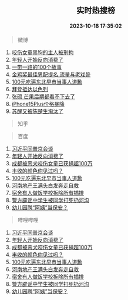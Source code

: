 <div align="center"><h2>实时热搜榜</h2><h4>2023-10-18 17:35:02</h4></div>

> 微博  

1. [咬伤女童黑狗的主人被刑拘](https://s.weibo.com/weibo?q=%23%E5%92%AC%E4%BC%A4%E5%A5%B3%E7%AB%A5%E9%BB%91%E7%8B%97%E7%9A%84%E4%B8%BB%E4%BA%BA%E8%A2%AB%E5%88%91%E6%8B%98%23&t=31&band_rank=1&Refer=top)<br />
2. [年轻人开始反向消费了](https://s.weibo.com/weibo?q=%23%E5%B9%B4%E8%BD%BB%E4%BA%BA%E5%BC%80%E5%A7%8B%E5%8F%8D%E5%90%91%E6%B6%88%E8%B4%B9%E4%BA%86%23&t=31&band_rank=2&Refer=top)<br />
3. [一带一路的100个故事](https://s.weibo.com/weibo?q=%23%E4%B8%80%E5%B8%A6%E4%B8%80%E8%B7%AF%E7%9A%84100%E4%B8%AA%E6%95%85%E4%BA%8B%23&t=31&band_rank=3&Refer=top)<br />
4. [金鸡奖最佳男配提名 流量与老戏骨](https://s.weibo.com/weibo?q=%E9%87%91%E9%B8%A1%E5%A5%96%E6%9C%80%E4%BD%B3%E7%94%B7%E9%85%8D%E6%8F%90%E5%90%8D%20%E6%B5%81%E9%87%8F%E4%B8%8E%E8%80%81%E6%88%8F%E9%AA%A8&t=31&band_rank=4&Refer=top)<br />
5. [100元吃遍东北早市当事人道歉](https://s.weibo.com/weibo?q=%23100%E5%85%83%E5%90%83%E9%81%8D%E4%B8%9C%E5%8C%97%E6%97%A9%E5%B8%82%E5%BD%93%E4%BA%8B%E4%BA%BA%E9%81%93%E6%AD%89%23&t=31&band_rank=5&Refer=top)<br />
6. [拜登抵达以色列](https://s.weibo.com/weibo?q=%23%E6%8B%9C%E7%99%BB%E6%8A%B5%E8%BE%BE%E4%BB%A5%E8%89%B2%E5%88%97%23&t=31&band_rank=6&Refer=top)<br />
7. [张硕 芒果后期都看不下去了](https://s.weibo.com/weibo?q=%E5%BC%A0%E7%A1%95%20%E8%8A%92%E6%9E%9C%E5%90%8E%E6%9C%9F%E9%83%BD%E7%9C%8B%E4%B8%8D%E4%B8%8B%E5%8E%BB%E4%BA%86&t=31&band_rank=7&Refer=top)<br />
8. [iPhone15Plus价格暴降](https://s.weibo.com/weibo?q=%23iPhone15Plus%E4%BB%B7%E6%A0%BC%E6%9A%B4%E9%99%8D%23&t=31&band_rank=8&Refer=top)<br />
9. [苏醒又被陈楚生淘汰了](https://s.weibo.com/weibo?q=%23%E8%8B%8F%E9%86%92%E5%8F%88%E8%A2%AB%E9%99%88%E6%A5%9A%E7%94%9F%E6%B7%98%E6%B1%B0%E4%BA%86%23&t=31&band_rank=9&Refer=top)<br />

> 知乎  


> 百度  

1. [习近平同普京会谈](https://www.baidu.com/s?wd=%E4%B9%A0%E8%BF%91%E5%B9%B3%E5%90%8C%E6%99%AE%E4%BA%AC%E4%BC%9A%E8%B0%88&sa=fyb_news&rsv_dl=fyb_news)<br />
2. [年轻人开始反向消费了](https://www.baidu.com/s?wd=%E5%B9%B4%E8%BD%BB%E4%BA%BA%E5%BC%80%E5%A7%8B%E5%8F%8D%E5%90%91%E6%B6%88%E8%B4%B9%E4%BA%86&sa=fyb_news&rsv_dl=fyb_news)<br />
3. [成都被恶犬咬伤女童已获捐超100万](https://www.baidu.com/s?wd=%E6%88%90%E9%83%BD%E8%A2%AB%E6%81%B6%E7%8A%AC%E5%92%AC%E4%BC%A4%E5%A5%B3%E7%AB%A5%E5%B7%B2%E8%8E%B7%E6%8D%90%E8%B6%85100%E4%B8%87&sa=fyb_news&rsv_dl=fyb_news)<br />
4. [丰收的颜色你见过吗？](https://www.baidu.com/s?wd=%E4%B8%B0%E6%94%B6%E7%9A%84%E9%A2%9C%E8%89%B2%E4%BD%A0%E8%A7%81%E8%BF%87%E5%90%97%EF%BC%9F&sa=fyb_news&rsv_dl=fyb_news)<br />
5. [100元吃遍东北早市当事人道歉](https://www.baidu.com/s?wd=100%E5%85%83%E5%90%83%E9%81%8D%E4%B8%9C%E5%8C%97%E6%97%A9%E5%B8%82%E5%BD%93%E4%BA%8B%E4%BA%BA%E9%81%93%E6%AD%89&sa=fyb_news&rsv_dl=fyb_news)<br />
6. [河南地产王满头白发奔走自救](https://www.baidu.com/s?wd=%E6%B2%B3%E5%8D%97%E5%9C%B0%E4%BA%A7%E7%8E%8B%E6%BB%A1%E5%A4%B4%E7%99%BD%E5%8F%91%E5%A5%94%E8%B5%B0%E8%87%AA%E6%95%91&sa=fyb_news&rsv_dl=fyb_news)<br />
7. [宿舍有人做饭学校拆除所有插排](https://www.baidu.com/s?wd=%E5%AE%BF%E8%88%8D%E6%9C%89%E4%BA%BA%E5%81%9A%E9%A5%AD%E5%AD%A6%E6%A0%A1%E6%8B%86%E9%99%A4%E6%89%80%E6%9C%89%E6%8F%92%E6%8E%92&sa=fyb_news&rsv_dl=fyb_news)<br />
8. [警方辟谣中学生被同学打死扔河沟](https://www.baidu.com/s?wd=%E8%AD%A6%E6%96%B9%E8%BE%9F%E8%B0%A3%E4%B8%AD%E5%AD%A6%E7%94%9F%E8%A2%AB%E5%90%8C%E5%AD%A6%E6%89%93%E6%AD%BB%E6%89%94%E6%B2%B3%E6%B2%9F&sa=fyb_news&rsv_dl=fyb_news)<br />
9. [幼儿园聘“阿姨”当保安？](https://www.baidu.com/s?wd=%E5%B9%BC%E5%84%BF%E5%9B%AD%E8%81%98%E2%80%9C%E9%98%BF%E5%A7%A8%E2%80%9D%E5%BD%93%E4%BF%9D%E5%AE%89%EF%BC%9F&sa=fyb_news&rsv_dl=fyb_news)<br />

> 哔哩哔哩  

1. [习近平同普京会谈](https://www.baidu.com/s?wd=%E4%B9%A0%E8%BF%91%E5%B9%B3%E5%90%8C%E6%99%AE%E4%BA%AC%E4%BC%9A%E8%B0%88&sa=fyb_news&rsv_dl=fyb_news)<br />
2. [年轻人开始反向消费了](https://www.baidu.com/s?wd=%E5%B9%B4%E8%BD%BB%E4%BA%BA%E5%BC%80%E5%A7%8B%E5%8F%8D%E5%90%91%E6%B6%88%E8%B4%B9%E4%BA%86&sa=fyb_news&rsv_dl=fyb_news)<br />
3. [成都被恶犬咬伤女童已获捐超100万](https://www.baidu.com/s?wd=%E6%88%90%E9%83%BD%E8%A2%AB%E6%81%B6%E7%8A%AC%E5%92%AC%E4%BC%A4%E5%A5%B3%E7%AB%A5%E5%B7%B2%E8%8E%B7%E6%8D%90%E8%B6%85100%E4%B8%87&sa=fyb_news&rsv_dl=fyb_news)<br />
4. [丰收的颜色你见过吗？](https://www.baidu.com/s?wd=%E4%B8%B0%E6%94%B6%E7%9A%84%E9%A2%9C%E8%89%B2%E4%BD%A0%E8%A7%81%E8%BF%87%E5%90%97%EF%BC%9F&sa=fyb_news&rsv_dl=fyb_news)<br />
5. [100元吃遍东北早市当事人道歉](https://www.baidu.com/s?wd=100%E5%85%83%E5%90%83%E9%81%8D%E4%B8%9C%E5%8C%97%E6%97%A9%E5%B8%82%E5%BD%93%E4%BA%8B%E4%BA%BA%E9%81%93%E6%AD%89&sa=fyb_news&rsv_dl=fyb_news)<br />
6. [河南地产王满头白发奔走自救](https://www.baidu.com/s?wd=%E6%B2%B3%E5%8D%97%E5%9C%B0%E4%BA%A7%E7%8E%8B%E6%BB%A1%E5%A4%B4%E7%99%BD%E5%8F%91%E5%A5%94%E8%B5%B0%E8%87%AA%E6%95%91&sa=fyb_news&rsv_dl=fyb_news)<br />
7. [宿舍有人做饭学校拆除所有插排](https://www.baidu.com/s?wd=%E5%AE%BF%E8%88%8D%E6%9C%89%E4%BA%BA%E5%81%9A%E9%A5%AD%E5%AD%A6%E6%A0%A1%E6%8B%86%E9%99%A4%E6%89%80%E6%9C%89%E6%8F%92%E6%8E%92&sa=fyb_news&rsv_dl=fyb_news)<br />
8. [警方辟谣中学生被同学打死扔河沟](https://www.baidu.com/s?wd=%E8%AD%A6%E6%96%B9%E8%BE%9F%E8%B0%A3%E4%B8%AD%E5%AD%A6%E7%94%9F%E8%A2%AB%E5%90%8C%E5%AD%A6%E6%89%93%E6%AD%BB%E6%89%94%E6%B2%B3%E6%B2%9F&sa=fyb_news&rsv_dl=fyb_news)<br />
9. [幼儿园聘“阿姨”当保安？](https://www.baidu.com/s?wd=%E5%B9%BC%E5%84%BF%E5%9B%AD%E8%81%98%E2%80%9C%E9%98%BF%E5%A7%A8%E2%80%9D%E5%BD%93%E4%BF%9D%E5%AE%89%EF%BC%9F&sa=fyb_news&rsv_dl=fyb_news)<br />
